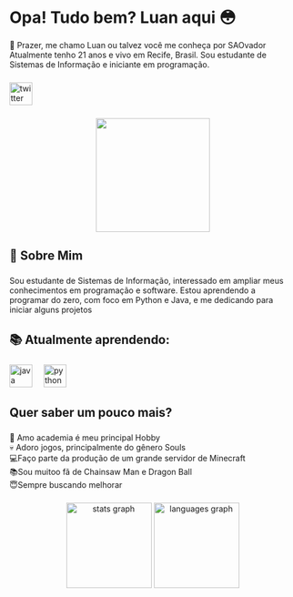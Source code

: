 <h1 align="left">Opa! Tudo bem? Luan aqui 😳</h1>

###

<p align="left">👋 Prazer, me chamo Luan ou talvez você me conheça por SAOvador Atualmente tenho 21 anos e vivo em Recife, Brasil. Sou estudante de Sistemas de Informação e iniciante em programação.</p>

###

<div align="left">
  <a href="https://x.com/SAOvador_" target="_blank">
    <img src="https://img.shields.io/static/v1?message=Twitter&logo=twitter&label=&color=1DA1F2&logoColor=white&labelColor=&style=for-the-badge" height="40" alt="twitter logo"  />
  </a>
</div>

###

<div align="center">
  <img height="200" src="https://images2.imgbox.com/73/aa/9EYUEt20_o.jpg"  />
</div>

###

<h2 align="left">🧐 Sobre Mim</h2>

###

<p align="left">Sou estudante de Sistemas de Informação, interessado em ampliar meus conhecimentos em programação e software. Estou aprendendo a programar do zero, com foco em Python e Java, e me dedicando para iniciar alguns projetos</p>

###

<h2 align="left">📚 Atualmente aprendendo:</h2>

###

<div align="left">
  <img src="https://cdn.jsdelivr.net/gh/devicons/devicon/icons/java/java-original.svg" height="40" alt="java logo"  />
  <img width="12" />
  <img src="https://cdn.jsdelivr.net/gh/devicons/devicon/icons/python/python-original.svg" height="40" alt="python logo"  />
</div>

###

<h2 align="left">Quer saber um pouco mais?</h2>

###

<p align="left">💪 Amo academia é meu principal Hobby<br>    💀 Adoro jogos, principalmente do gênero Souls<br>    💻Faço parte da produção de um grande servidor de Minecraft<br>    📚Sou muitoo fã de Chainsaw Man e Dragon Ball<br>    😇Sempre buscando melhorar</p>

###

<div align="center">
  <img src="https://github-readme-stats.vercel.app/api?username=LuanDCS&hide_title=false&hide_rank=false&show_icons=true&include_all_commits=true&count_private=true&disable_animations=false&theme=dracula&locale=en&hide_border=false&order=1" height="150" alt="stats graph"  />
  <img src="https://github-readme-stats.vercel.app/api/top-langs?username=LuanDCS&locale=en&hide_title=false&layout=compact&card_width=320&langs_count=5&theme=dracula&hide_border=false&order=2" height="150" alt="languages graph"  />
</div>

###
